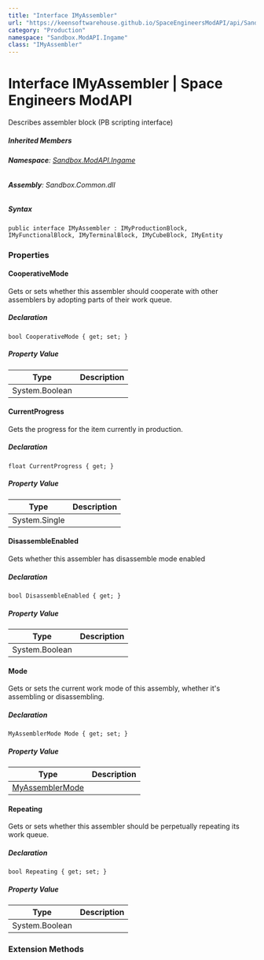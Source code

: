```yaml
---
title: "Interface IMyAssembler"
url: "https://keensoftwarehouse.github.io/SpaceEngineersModAPI/api/Sandbox.ModAPI.Ingame.IMyAssembler.html"
category: "Production"
namespace: "Sandbox.ModAPI.Ingame"
class: "IMyAssembler"
---
```


# Interface IMyAssembler | Space Engineers ModAPI

Describes assembler block (PB scripting interface)

##### Inherited Members

###### **Namespace**: [Sandbox.ModAPI.Ingame](https://keensoftwarehouse.github.io/SpaceEngineersModAPI/api/Sandbox.ModAPI.Ingame.html)

###### **Assembly**: Sandbox.Common.dll

##### Syntax

```
public interface IMyAssembler : IMyProductionBlock, IMyFunctionalBlock, IMyTerminalBlock, IMyCubeBlock, IMyEntity
```

### Properties

#### CooperativeMode

Gets or sets whether this assembler should cooperate with other assemblers by adopting parts of their work queue.

##### Declaration

```
bool CooperativeMode { get; set; }
```

##### Property Value

| Type | Description |
| --- | --- |
| System.Boolean |     |

#### CurrentProgress

Gets the progress for the item currently in production.

##### Declaration

```
float CurrentProgress { get; }
```

##### Property Value

| Type | Description |
| --- | --- |
| System.Single |     |

#### DisassembleEnabled

Gets whether this assembler has disassemble mode enabled

##### Declaration

```
bool DisassembleEnabled { get; }
```

##### Property Value

| Type | Description |
| --- | --- |
| System.Boolean |     |

#### Mode

Gets or sets the current work mode of this assembly, whether it's assembling or disassembling.

##### Declaration

```
MyAssemblerMode Mode { get; set; }
```

##### Property Value

| Type | Description |
| --- | --- |
| [MyAssemblerMode](https://keensoftwarehouse.github.io/SpaceEngineersModAPI/api/Sandbox.ModAPI.Ingame.MyAssemblerMode.html) |     |

#### Repeating

Gets or sets whether this assembler should be perpetually repeating its work queue.

##### Declaration

```
bool Repeating { get; set; }
```

##### Property Value

| Type | Description |
| --- | --- |
| System.Boolean |     |

### Extension Methods